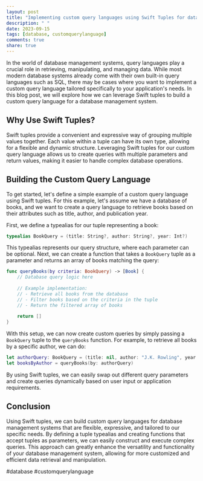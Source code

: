 ```yaml
---
layout: post
title: "Implementing custom query languages using Swift Tuples for database management systems."
description: " "
date: 2023-09-15
tags: [database, customquerylanguage]
comments: true
share: true
---
```


In the world of database management systems, query languages play a crucial role in retrieving, manipulating, and managing data. While most modern database systems already come with their own built-in query languages such as SQL, there may be cases where you want to implement a custom query language tailored specifically to your application's needs. In this blog post, we will explore how we can leverage Swift tuples to build a custom query language for a database management system.

## Why Use Swift Tuples?

Swift tuples provide a convenient and expressive way of grouping multiple values together. Each value within a tuple can have its own type, allowing for a flexible and dynamic structure. Leveraging Swift tuples for our custom query language allows us to create queries with multiple parameters and return values, making it easier to handle complex database operations.

## Building the Custom Query Language

To get started, let's define a simple example of a custom query language using Swift tuples. For this example, let's assume we have a database of books, and we want to create a query language to retrieve books based on their attributes such as title, author, and publication year.

First, we define a typealias for our tuple representing a book:

```swift
typealias BookQuery = (title: String?, author: String?, year: Int?)
```

This typealias represents our query structure, where each parameter can be optional. Next, we can create a function that takes a `BookQuery` tuple as a parameter and returns an array of books matching the query:

```swift
func queryBooks(by criteria: BookQuery) -> [Book] {
    // Database query logic here
    
    // Example implementation:
    // - Retrieve all books from the database
    // - Filter books based on the criteria in the tuple
    // - Return the filtered array of books
    
    return []
}
```

With this setup, we can now create custom queries by simply passing a `BookQuery` tuple to the `queryBooks` function. For example, to retrieve all books by a specific author, we can do:

```swift
let authorQuery: BookQuery = (title: nil, author: "J.K. Rowling", year: nil)
let booksByAuthor = queryBooks(by: authorQuery)
```

By using Swift tuples, we can easily swap out different query parameters and create queries dynamically based on user input or application requirements.

## Conclusion

Using Swift tuples, we can build custom query languages for database management systems that are flexible, expressive, and tailored to our specific needs. By defining a tuple typealias and creating functions that accept tuples as parameters, we can easily construct and execute complex queries. This approach can greatly enhance the versatility and functionality of your database management system, allowing for more customized and efficient data retrieval and manipulation.

#database #customquerylanguage